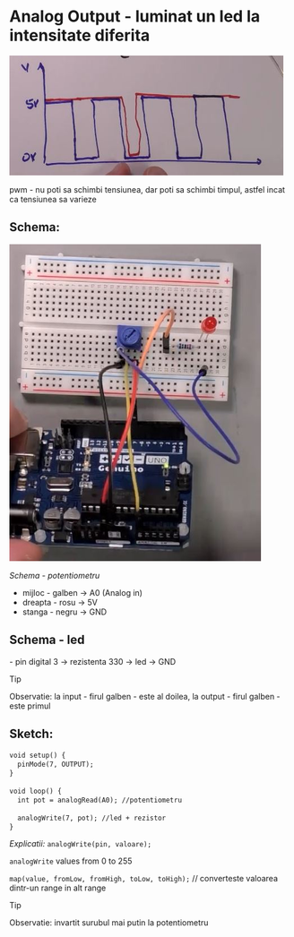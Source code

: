 <h1>Analog Output - luminat un  led la intensitate diferita</h1>

<img src="../Controllere/Arduino/_img/26/analog - output - pwm.JPG" alt="analog output pwm" />

pwm - nu poti sa schimbi tensiunea, dar poti sa schimbi timpul, astfel incat ca tensiunea sa varieze

<h2>Schema:</h2>

<img src="../Controllere/Arduino/_img/26/analog output.JPG" alt="analog output" />

<i>Schema - potentiometru</i>
- mijloc - galben -> A0 (Analog in)
- dreapta - rosu -> 5V
- stanga - negru -> GND

<h2>Schema - led</h2>
- pin digital 3 -> rezistenta 330 -> led -> GND

> [!TIP]
> Observatie:
> la input - firul galben - este al doilea,
> la output - firul galben - este primul


<h2>Sketch:</h2>

```
void setup() {
  pinMode(7, OUTPUT);
}

void loop() {
  int pot = analogRead(A0); //potentiometru

  analogWrite(7, pot); //led + rezistor
}
``` 

<i>Explicatii:</i>
`analogWrite(pin, valoare);`

`analogWrite` values from 0 to 255

`map(value, fromLow, fromHigh, toLow, toHigh);` // converteste valoarea dintr-un range in alt range

> [!TIP]
> Observatie:
> invartit surubul mai putin la potentiometru